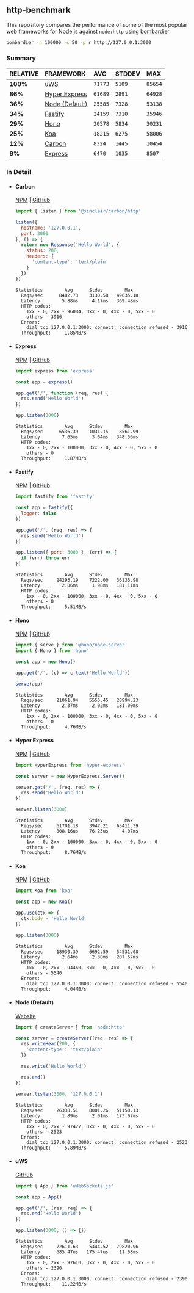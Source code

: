 ## http-benchmark

This repository compares the performance of some of the most popular web frameworks for Node.js against `node:http` using [bombardier](https://github.com/codesenberg/bombardier).

```bash
bombardier -n 100000 -c 50 -p r http://127.0.0.1:3000
```

### Summary

| RELATIVE | FRAMEWORK | AVG | STDDEV | MAX |
| :--- | :--- | :--- | :--- | :--- |
| **100%** | [uWS](#uws) | `71773` | `5109` | `85654` |
| **86%** | [Hyper Express](#hyper-express) | `61689` | `2891` | `64928` |
| **36%** | [Node (Default)](#node-default) | `25585` | `7328` | `53138` |
| **34%** | [Fastify](#fastify) | `24159` | `7310` | `35946` |
| **29%** | [Hono](#hono) | `20578` | `5834` | `30231` |
| **25%** | [Koa](#koa) | `18215` | `6275` | `58006` |
| **12%** | [Carbon](#carbon) | `8324` | `1445` | `10454` |
| **9%** | [Express](#express) | `6470` | `1035` | `8507` |


### In Detail

- #### Carbon
  [NPM](https://npmjs.com/@sinclair/carbon) | [GitHub](https://github.com/sinclairzx81/carbon)
  ```js
  import { listen } from '@sinclair/carbon/http'

  listen({
    hostname: '127.0.0.1',
    port: 3000
  }, () => {
    return new Response('Hello World', {
      status: 200,
      headers: {
        'content-type': 'text/plain'
      }
    })
  })
  ```

  ```
  Statistics        Avg      Stdev        Max
    Reqs/sec      8482.73    3130.58   49635.18
    Latency        5.88ms     4.17ms   369.48ms
    HTTP codes:
      1xx - 0, 2xx - 96084, 3xx - 0, 4xx - 0, 5xx - 0
      others - 3916
    Errors:
      dial tcp 127.0.0.1:3000: connect: connection refused - 3916
    Throughput:     1.85MB/s
  ```

- #### Express
  [NPM](https://npmjs.com/express) | [GitHub](https://github.com/expressjs/express)
  ```js
  import express from 'express'

  const app = express()

  app.get('/', function (req, res) {
    res.send('Hello World')
  })

  app.listen(3000)
  ```

  ```
  Statistics        Avg      Stdev        Max
    Reqs/sec      6536.39    1031.15    8561.99
    Latency        7.65ms     3.64ms   348.56ms
    HTTP codes:
      1xx - 0, 2xx - 100000, 3xx - 0, 4xx - 0, 5xx - 0
      others - 0
    Throughput:     1.87MB/s
  ```

- #### Fastify
  [NPM](https://npmjs.com/fastify) | [GitHub](https://github.com/fastify/fastify)
  ```js
  import fastify from 'fastify'

  const app = fastify({
    logger: false
  })

  app.get('/', (req, res) => {
    res.send('Hello World')
  })

  app.listen({ port: 3000 }, (err) => {
    if (err) throw err
  })
  ```

  ```
  Statistics        Avg      Stdev        Max
    Reqs/sec     24293.19    7222.00   36135.98
    Latency        2.06ms     1.98ms   181.11ms
    HTTP codes:
      1xx - 0, 2xx - 100000, 3xx - 0, 4xx - 0, 5xx - 0
      others - 0
    Throughput:     5.51MB/s
  ```

- #### Hono
  [NPM](https://npmjs.com/hono) | [GitHub](https://github.com/honojs/hono)
  ```js
  import { serve } from '@hono/node-server'
  import { Hono } from 'hono'

  const app = new Hono()

  app.get('/', (c) => c.text('Hello World'))

  serve(app)
  ```

  ```
  Statistics        Avg      Stdev        Max
    Reqs/sec     21061.94    5555.45   28994.23
    Latency        2.37ms     2.02ms   181.00ms
    HTTP codes:
      1xx - 0, 2xx - 100000, 3xx - 0, 4xx - 0, 5xx - 0
      others - 0
    Throughput:     4.76MB/s
  ```

- #### Hyper Express
  [NPM](https://npmjs.com/hyper-express) | [GitHub](https://github.com/kartikk221/hyper-express)
  ```js
  import HyperExpress from 'hyper-express'

  const server = new HyperExpress.Server()

  server.get('/', (req, res) => {
    res.send('Hello World')
  })

  server.listen(3000)
  ```

  ```
  Statistics        Avg      Stdev        Max
    Reqs/sec     61701.18    3947.21   65411.39
    Latency      808.16us    76.23us     4.07ms
    HTTP codes:
      1xx - 0, 2xx - 100000, 3xx - 0, 4xx - 0, 5xx - 0
      others - 0
    Throughput:     8.76MB/s
  ```

- #### Koa
  [NPM](https://npmjs.com/koa) | [GitHub](https://github.com/koajs/koa)
  ```js
  import Koa from 'koa'

  const app = new Koa()

  app.use(ctx => {
    ctx.body = 'Hello World'
  })

  app.listen(3000)
  ```

  ```
  Statistics        Avg      Stdev        Max
    Reqs/sec     18930.39    6692.59   54531.08
    Latency        2.64ms     2.38ms   207.57ms
    HTTP codes:
      1xx - 0, 2xx - 94460, 3xx - 0, 4xx - 0, 5xx - 0
      others - 5540
    Errors:
      dial tcp 127.0.0.1:3000: connect: connection refused - 5540
    Throughput:     4.04MB/s
  ```

- #### Node (Default)
  [Website](https://nodejs.org/api/http.html)
  ```js
  import { createServer } from 'node:http'

  const server = createServer((req, res) => {
    res.writeHead(200, {
      'content-type': 'text/plain'
    })

    res.write('Hello World')

    res.end()
  })

  server.listen(3000, '127.0.0.1')
  ```

  ```
  Statistics        Avg      Stdev        Max
    Reqs/sec     26338.51    8001.26   51150.13
    Latency        1.89ms     2.01ms   173.67ms
    HTTP codes:
      1xx - 0, 2xx - 97477, 3xx - 0, 4xx - 0, 5xx - 0
      others - 2523
    Errors:
      dial tcp 127.0.0.1:3000: connect: connection refused - 2523
    Throughput:     5.89MB/s
  ```

- #### uWS
  [GitHub](https://github.com/uNetworking/uWebSockets.js)
  ```js
  import { App } from 'uWebSockets.js'

  const app = App()

  app.get('/', (res, req) => {
    res.end('Hello World')
  })

  app.listen(3000, () => {})
  ```

  ```
  Statistics        Avg      Stdev        Max
    Reqs/sec     72611.63    5444.52   79820.96
    Latency      685.47us   175.47us    11.68ms
    HTTP codes:
      1xx - 0, 2xx - 97610, 3xx - 0, 4xx - 0, 5xx - 0
      others - 2390
    Errors:
      dial tcp 127.0.0.1:3000: connect: connection refused - 2390
    Throughput:    11.22MB/s
  ```


